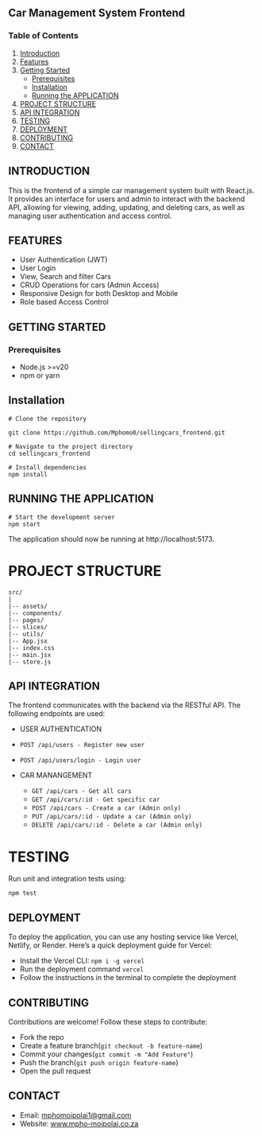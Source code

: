 ## Car Management System Frontend

### Table of Contents

1. [Introduction](#introduction)
2. [Features](#features)
3. [Getting Started](#getting-started)
   - [Prerequisites](#prerequisites)
   - [Installation](#installation)
   - [Running the APPLICATION](#running-the-application)
4. [PROJECT STRUCTURE](#project-structure)
5. [API INTEGRATION](#api-documentation)
6. [TESTING](#testing)
7. [DEPLOYMENT](#deployment)
8. [CONTRIBUTING](#contributing)
9. [CONTACT](#contact)

## INTRODUCTION

This is the frontend of a simple car management system built with React.js. It provides an interface for users and admin to interact with the backend API, allowing for viewing, adding, updating, and deleting cars, as well as managing user authentication and access control.

## FEATURES

- User Authentication (JWT)
- User Login
- View, Search and filter Cars
- CRUD Operations for cars (Admin Access)
- Responsive Design for both Desktop and Mobile
- Role based Access Control

## GETTING STARTED

### Prerequisites

 - Node.js >=v20
 - npm or yarn

## Installation

```
# Clone the repository

git clone https://github.com/Mphomo0/sellingcars_frontend.git

# Navigate to the project directory
cd sellingcars_frontend

# Install dependencies
npm install

```
## RUNNING THE APPLICATION

```
# Start the development server
npm start
```
The application should now be running at http://localhost:5173.

# PROJECT STRUCTURE

```
src/
|
|-- assets/
|-- components/
|-- pages/
|-- slices/
|-- utils/
|-- App.jsx
|-- index.css
|-- main.jsx
|-- store.js

```
## API INTEGRATION
The frontend communicates with the backend via the RESTful API. The following endpoints are used:

 -  USER AUTHENTICATION
   - `POST /api/users - Register new user`
   - `POST /api/users/login - Login user`

 - CAR MANANGEMENT
   - `GET /api/cars - Get all cars`
   - `GET /api/cars/:id - Get specific car`
   - `POST /api/cars - Create a car (Admin only)`
   - `PUT /api/cars/:id - Update a car (Admin only)`
   - `DELETE /api/cars/:id - Delete a car (Admin only)`
  
# TESTING

Run unit and integration tests using:

```
npm test

```

## DEPLOYMENT

To deploy the application, you can use any hosting service like Vercel, Netlify, or Render. Here’s a quick deployment guide for Vercel:

 - Install the Vercel CLI: `npm i -g vercel`
 - Run the deployment command `vercel`
 - Follow the instructions in the terminal to complete the deployment

## CONTRIBUTING

Contributions are welcome! Follow these steps to contribute:

 - Fork the repo
 - Create a feature branch(`git checkout -b feature-name`)
 - Commit your changes(`git commit -m "Add Feature"`)
 - Push the branch(`git push origin feature-name`)
 - Open the pull request

## CONTACT

 - Email: mphomoipolai1@gmail.com
 - Website: www.mpho-moipolai.co.za
